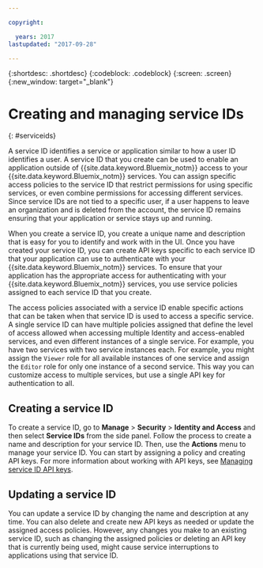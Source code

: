 ```yaml
---

copyright:

  years: 2017
lastupdated: "2017-09-28"

---
```


{:shortdesc: .shortdesc}
{:codeblock: .codeblock}
{:screen: .screen}
{:new_window: target="_blank"}

# Creating and managing service IDs
{: #serviceids}

A service ID identifies a service or application similar to how a user ID identifies a user. A service ID that you create can be used to enable an application outside of {{site.data.keyword.Bluemix_notm}} access to your {{site.data.keyword.Bluemix_notm}} services. You can assign specific access policies to the service ID that restrict permissions for using specific services, or even combine permissions for accessing different services. Since service IDs are not tied to a specific user, if a user happens to leave an organization and is deleted from the account, the service ID remains ensuring that your application or service stays up and running.

When you create a service ID, you create a unique name and description that is easy for you to identify and work with in the UI. Once you have created your service ID, you can create API keys specific to each service ID that your application can use to authenticate with your {{site.data.keyword.Bluemix_notm}} services. To ensure that your application has the appropriate access for authenticating with your {{site.data.keyword.Bluemix_notm}} services, you use service policies assigned to each service ID that you create. 

The access policies associated with a service ID enable specific actions that can be taken when that service ID is used to access a specific service. A single service ID can have multiple policies assigned that define the level of access allowed when accessing multiple Identity and access-enabled services, and even different instances of a single service. For example, you have two services with two service instances each. For example, you might assign the `Viewer` role for all available instances of one service and assign the `Editor` role for only one instance of a second service. This way you can customize access to multiple services, but use a single API key for authentication to all.


## Creating a service ID

To create a service ID, go to **Manage** &gt; **Security** &gt; **Identity and Access** and then select **Service IDs** from the side panel. Follow the process to create a name and description for your service ID. Then, use the **Actions** menu to manage your service ID. You can start by assigning a policy and creating API keys. For more information about working with API keys, see [Managing service ID API keys](/docs/iam/serviceid_keys.html#serviceidapikeys). 

## Updating a service ID

You can update a service ID by changing the name and description at any time. You can also delete and create new API keys as needed or update the assigned access policies. However, any changes you make to an existing service ID, such as changing the assigned policies or deleting an API key that is currently being used, might cause service interruptions to applications using that service ID.


